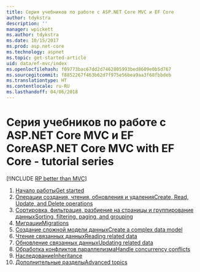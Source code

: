 ```yaml
---
title: Серия учебников по работе с ASP.NET Core MVC и EF Core
author: tdykstra
description: ''
manager: wpickett
ms.author: tdykstra
ms.date: 10/15/2017
ms.prod: asp.net-core
ms.technology: aspnet
ms.topic: get-started-article
uid: data/ef-mvc/index
ms.openlocfilehash: f09773bac67dd2d7462805993bed8609e0b5d767
ms.sourcegitcommit: f8852267f463b62d7f975e56bea9aa3f68fbbdeb
ms.translationtype: HT
ms.contentlocale: ru-RU
ms.lasthandoff: 04/06/2018
---
```

# <a name="aspnet-core-mvc-with-ef-core---tutorial-series"></a><span data-ttu-id="29658-102">Серия учебников по работе с ASP.NET Core MVC и EF Core</span><span class="sxs-lookup"><span data-stu-id="29658-102">ASP.NET Core MVC with EF Core - tutorial series</span></span>

[!INCLUDE [RP better than MVC](../../includes/RP-EF/rp-over-mvc.md)]

1. [<span data-ttu-id="29658-103">Начало работы</span><span class="sxs-lookup"><span data-stu-id="29658-103">Get started</span></span>](xref:data/ef-mvc/intro)
1. [<span data-ttu-id="29658-104">Операции создания, чтения, обновления и удаления</span><span class="sxs-lookup"><span data-stu-id="29658-104">Create, Read, Update, and Delete operations</span></span>](xref:data/ef-mvc/crud)
1. [<span data-ttu-id="29658-105">Сортировка, фильтрация, разбиение на страницы и группирование данных</span><span class="sxs-lookup"><span data-stu-id="29658-105">Sorting, filtering, paging, and grouping</span></span>](xref:data/ef-mvc/sort-filter-page)
1. [<span data-ttu-id="29658-106">Миграции</span><span class="sxs-lookup"><span data-stu-id="29658-106">Migrations</span></span>](xref:data/ef-mvc/migrations)
1. [<span data-ttu-id="29658-107">Создание сложной модели данных</span><span class="sxs-lookup"><span data-stu-id="29658-107">Create a complex data model</span></span>](xref:data/ef-mvc/complex-data-model)
1. [<span data-ttu-id="29658-108">Чтение связанных данных</span><span class="sxs-lookup"><span data-stu-id="29658-108">Reading related data</span></span>](xref:data/ef-mvc/read-related-data)
1. [<span data-ttu-id="29658-109">Обновление связанных данных</span><span class="sxs-lookup"><span data-stu-id="29658-109">Updating related data</span></span>](xref:data/ef-mvc/update-related-data)
1. [<span data-ttu-id="29658-110">Обработка конфликтов параллелизма</span><span class="sxs-lookup"><span data-stu-id="29658-110">Handle concurrency conflicts</span></span>](xref:data/ef-mvc/concurrency)
1. [<span data-ttu-id="29658-111">Наследование</span><span class="sxs-lookup"><span data-stu-id="29658-111">Inheritance</span></span>](xref:data/ef-mvc/inheritance)
1. [<span data-ttu-id="29658-112">Дополнительные разделы</span><span class="sxs-lookup"><span data-stu-id="29658-112">Advanced topics</span></span>](xref:data/ef-mvc/advanced)
